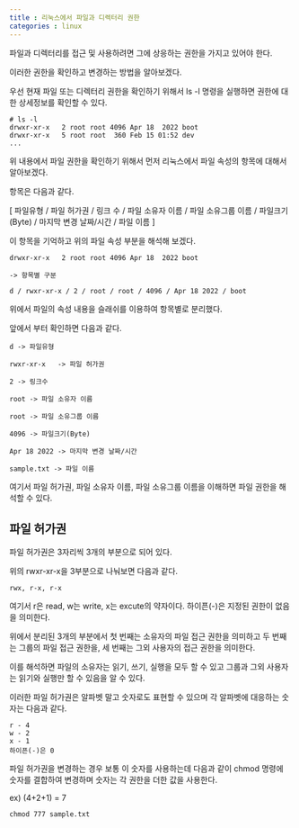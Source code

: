 ```yaml
---
title : 리눅스에서 파일과 디렉터리 권한
categories : linux
---
```


파일과 디렉터리를 접근 및 사용하려면 그에 상응하는 권한을 가지고 있어야 한다. 

이러한 권한을 확인하고 변경하는 방법을 알아보겠다. 

우선 현재 파일 또는 디렉터리 권한을 확인하기 위해서 ls -l 명령을 실행하면 권한에 대한 상세정보를 확인할 수 있다. 

```
# ls -l
drwxr-xr-x   2 root root 4096 Apr 18  2022 boot
drwxr-xr-x   5 root root  360 Feb 15 01:52 dev
...
```

위 내용에서 파일 권한을 확인하기 위해서 먼저 리눅스에서 파일 속성의 항목에 대해서 알아보겠다. 

항목은 다음과 같다.

[ 파일유형 / 파일 허가권 / 링크 수 / 파일 소유자 이름 / 파일 소유그룹 이름 / 파일크기(Byte) / 마지막 변경 날짜/시간 / 파일 이름 ]


이 항목을 기억하고 위의 파일 속성 부분을 해석해 보겠다.

```
drwxr-xr-x   2 root root 4096 Apr 18  2022 boot

-> 항목별 구분

d / rwxr-xr-x / 2 / root / root / 4096 / Apr 18 2022 / boot
```

위에서 파일의 속성 내용을 슬래쉬를 이용하여 항목별로 분리했다.

앞에서 부터 확인하면 다음과 같다.

```
d -> 파일유형

rwxr-xr-x   -> 파일 허가권

2 -> 링크수

root -> 파일 소유자 이름

root -> 파일 소유그룹 이름

4096 -> 파일크기(Byte)

Apr 18 2022 -> 마지막 변경 날짜/시간

sample.txt -> 파일 이름
```

여기서 파일 허가권, 파일 소유자 이름, 파일 소유그룹 이름을 이해하면 파일 권한을 해석할 수 있다.

## 파일 허가권

파일 허가권은 3자리씩 3개의 부분으로 되어 있다. 

위의 rwxr-xr-x을 3부분으로 나눠보면 다음과 같다. 

```
rwx, r-x, r-x
```

여기서 r은 read, w는 write, x는 excute의 약자이다.  하이픈(-)은 지정된 권한이 없음을 의미한다.

위에서 분리된 3개의 부분에서 첫 번째는 소유자의 파일 접근 권한을 의미하고 두 번째는 그룹의 파일 접근 권한을, 세 번째는 그외 사용자의 접근 권한을 의미한다.

이를 해석하면 파일의 소유자는 읽기, 쓰기, 실행을 모두 할 수 있고  그룹과 그외 사용자는 읽기와 실행만 할 수 있음을 알 수 있다.

이러한 파일 허가권은 알파벳 말고 숫자로도 표현할 수 있으며 각 알파벳에 대응하는 숫자는 다음과 같다. 

```
r - 4
w - 2
x - 1
하이픈(-)은 0
```

파일 허가권을 변경하는 경우 보통 이 숫자를 사용하는데 다음과 같이 chmod 명령에 숫자를 결합하여 변경하며 숫자는 각 권한을 더한 값을 사용한다.

ex) (4+2+1) = 7

```
chmod 777 sample.txt
```





